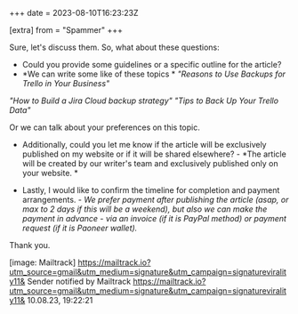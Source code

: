 +++
date = 2023-08-10T16:23:23Z

[extra]
from = "Spammer"
+++

Sure, let's discuss them. So, what about these questions:

- Could you provide some guidelines or a specific outline for the article?
- *We can write some like of these topics *
*"Reasons to Use Backups for Trello in Your Business"*

*"How to Build a Jira Cloud backup strategy"*
*"Tips to Back Up Your Trello Data"*

Or we can talk about your preferences on this topic.

- Additionally, could you let me know if the article will be exclusively
published on my website or if it will be shared elsewhere? - *The article
will be created by our writer's team and exclusively published only on your
website. *

- Lastly, I would like to confirm the timeline for completion and payment
arrangements. - *We prefer payment after publishing the article (asap, or
max to 2 days if this will be a weekend), but also we can make the payment
in advance - via an invoice (if it is PayPal method)  or payment request
(if it is Paoneer wallet).*

Thank you.

[image: Mailtrack]
<https://mailtrack.io?utm_source=gmail&utm_medium=signature&utm_campaign=signaturevirality11&>
Sender
notified by
Mailtrack
<https://mailtrack.io?utm_source=gmail&utm_medium=signature&utm_campaign=signaturevirality11&>
10.08.23,
19:22:21
